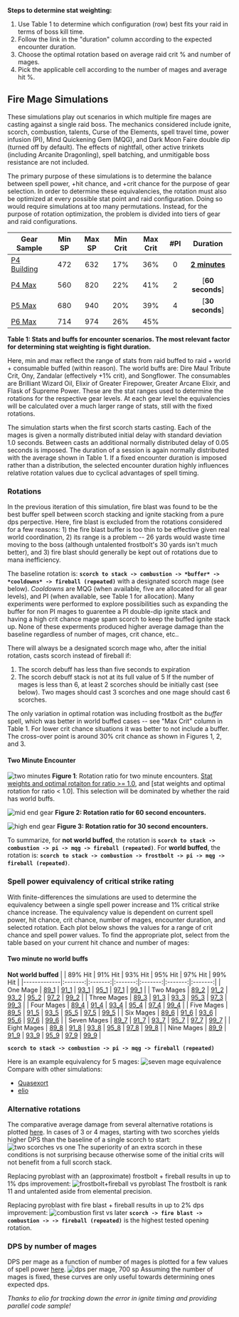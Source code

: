 **Steps to determine stat weighting:**
1) Use Table 1 to determine which configuration (row) best fits your raid in terms of boss kill time.
2) Follow the link in the "duration" column according to the expected encounter duration.
3) Choose the optimal rotation based on average raid crit % and number of mages.
3) Pick the applicable cell according to the number of mages and average hit %.

## Fire Mage Simulations

These simulations play out scenarios in which multiple fire mages are casting against a single raid boss.  The mechanics considered include ignite, scorch, combustion, talents, Curse of the Elements, spell travel time, power infusion (PI), Mind Quickening Gem (MQG), and Dark Moon Faire double dip (turned off by default).  The effects of nightfall, other active trinkets (including Arcanite Dragonling), spell batching, and unmitigable boss resistance are not included.

The primary purpose of these simulations is to determine the balance between spell power, +hit chance, and +crit chance for the purpose of gear selection.  In order to determine these equivalencies, the rotation must also be optimized at every possible stat point and raid configuration.  Doing so would require simulations at too many permutations.  Instead, for the purpose of rotation optimization, the problem is divided into tiers of gear and raid configurations.

| Gear Sample   |  Min SP |  Max SP | Min Crit| Max Crit| #PI | **Duration** |
|---------------|:-------:|:-------:|:-------:|:-------:|:---:|:------------:|
| [P4 Building](https://sixtyupgrades.com/set/6XTe9QWx4WXtvmGGTcu69P) |   472   |   632   |   17%   |   36%   |  0  |  [**2 minutes**](#two-minute-encounter)|
| [P4 Max](https://sixtyupgrades.com/set/pgo77XFrexCt3eJ89Sjnza)      |   560   |   820   |   22%   |   41%   |  2  |  [**60 seconds**]  | [see here] |
| [P5 Max](https://sixtyupgrades.com/set/gmkocjtgEjHeEe5B5z43jv)      |   680   |   940   |   20%   |   39%   |  4  |  [**30 seconds**]  | [see here] |
| [P6 Max](https://sixtyupgrades.com/set/aVR9Bwt1jsfieUzTPc9Xpf)      |   714   |   974   |   26%   |   45%   |     |              |                 |

**Table 1: Stats and buffs for encounter scenarios.  The most relevant factor for determining stat weighting is fight duration.**

Here, min and max reflect the range of stats from raid buffed to raid + world + consumable buffed (within reason).  The world buffs are: Dire Maul Tribute Crit, Ony, Zandalar (effectively +1% crit), and Songflower.  The consumables are Brilliant Wizard Oil, Elixir of Greater Firepower, Greater Arcane Elixir, and Flask of Supreme Power.  These are the stat ranges used to determine the rotations for the respective gear levels.  At each gear level the equivalencies will be calculated over a much larger range of stats, still with the fixed rotations.  

The simulation starts when the first scorch starts casting.  Each of the mages is given a normally distributed initial delay with standard deviation 1.0 seconds.  Between casts an additional normally distributed delay of 0.05 seconds is imposed.  The duration of a session is again normally distributed with the average shown in Table 1.  If a fixed encounter duration is imposed rather than a distribution, the selected encounter duration highly influences relative rotation values due to cyclical advantages of spell timing.

### Rotations

In the previous iteration of this simulation, fire blast was found to be the best buffer spell between scorch stacking and ignite stacking from a pure dps perpective.  Here, fire blast is excluded from the rotations considered for a few reasons: 1) the fire blast buffer is too thin to be effective given real world coordination, 2) its range is a problem -- 26 yards would waste time moving to the boss (although untalented frostbolt's 30 yards isn't much better), and 3) fire blast should generally be kept out of rotations due to mana inefficiency.

The baseline rotation is:
**```scorch to stack -> combustion -> *buffer* -> *cooldowns* -> fireball (repeated)```**
with a designated scorch mage (see below). *Cooldowns* are MQG (when available, five are allocated for all gear levels), and PI (when available, see Table 1 for allocation).  Many experiments were performed to explore possibilities such as expanding the buffer for non PI mages to guarentee a PI double-dip ignite stack and having a high crit chance mage spam scorch to keep the buffed ignite stack up.  None of these experments produced higher average damage than the baseline regardless of number of mages, crit chance, etc..

There will always be a designated scorch mage who, after the initial rotation, casts scorch instead of fireball if:
1. The scorch debuff has less than five seconds to expiration
2. The scorch debuff stack is not at its full value of 5
If the number of mages is less than 6, at least 2 scorches should be initially cast (see below).  Two mages should cast 3 scorches and one mage should cast 6 scorches.

The only variation in optimal rotation was including frostbolt as the *buffer* spell, which was better in world buffed cases -- see "Max Crit" column in Table 1.  For lower crit chance situations it was better to not include a buffer.  The cross-over point is around 30% crit chance as shown in Figures 1, 2, and 3.

#### Two Minute Encounter
![two minutes](https://raw.githubusercontent.com/ronkuby-mage/fire-mage-simulation/decision-tree/plots/rotation/fireball_low_e1_u120_h97_s550_ss50000.png)
**Figure 1**: Rotation ratio for two minute encounters.  [Stat weights and optimal rotaiton for ratio >= 1.0](#two-minute-no-world-buffs), and [stat weights and optimal rotation for ratio < 1.0].  This selection will be dominated by whether the raid has world buffs.

![mid end gear](https://raw.githubusercontent.com/ronkuby-mage/fire-mage-simulation/decision-tree/plots/rotation/fireball_mid_e1_u60_h96_s650_ss50000.png)
**Figure 2: Rotation ratio for 60 second encounters.**

![high end gear](https://raw.githubusercontent.com/ronkuby-mage/fire-mage-simulation/decision-tree/plots/rotation/fireball_high_e1_u30_h99_s950_ss50000.png)
**Figure 3: Rotation ratio for 30 second encounters.**

To summarize, for **not world buffed**, the rotation is
**```scorch to stack -> combustion -> pi -> mqg -> fireball (repeated)```**.
For **world buffed**, the rotation is:
**```scorch to stack -> combustion -> frostbolt -> pi -> mqg -> fireball (repeated)```**.

### Spell power equivalency of critical strike rating

With finite-differences the simulations are used to determine the equivalency between a single spell power increase and 1% critical strike chance increase.  The equivalency value is dependent on current spell power, hit chance, crit chance, number of mages, encounter duration, and selected rotation.  Each plot below shows the values for a range of crit chance and spell power values.  To find the appropriate plot, select from the table based on your current hit chance and number of mages:

#### Two minute no world buffs

**Not world buffed**
|             | 89% Hit | 91% Hit | 93% Hit | 95% Hit | 97% Hit | 99% Hit |
|-------------|:-------:|:-------:|:-------:|:-------:|:-------:|:-------:|
| One Mage    |  [89_1](https://github.com/ronkuby-mage/fire-mage-simulation/raw/master/plots/crit_equiv/crit_equiv_89_1.png) |  [91_1](https://github.com/ronkuby-mage/fire-mage-simulation/raw/master/plots/crit_equiv/crit_equiv_91_1.png) |  [93_1](https://github.com/ronkuby-mage/fire-mage-simulation/raw/master/plots/crit_equiv/crit_equiv_93_1.png) |  [95_1](https://github.com/ronkuby-mage/fire-mage-simulation/raw/master/plots/crit_equiv/crit_equiv_95_1.png) |  [97_1](https://github.com/ronkuby-mage/fire-mage-simulation/raw/master/plots/crit_equiv/crit_equiv_97_1.png) |  [99_1](https://github.com/ronkuby-mage/fire-mage-simulation/raw/master/plots/crit_equiv/crit_equiv_99_1.png) |
| Two Mages   |  [89_2](https://github.com/ronkuby-mage/fire-mage-simulation/raw/master/plots/crit_equiv/crit_equiv_89_2.png) |  [91_2](https://github.com/ronkuby-mage/fire-mage-simulation/raw/master/plots/crit_equiv/crit_equiv_91_2.png) |  [93_2](https://github.com/ronkuby-mage/fire-mage-simulation/raw/master/plots/crit_equiv/crit_equiv_93_2.png) |  [95_2](https://github.com/ronkuby-mage/fire-mage-simulation/raw/master/plots/crit_equiv/crit_equiv_95_2.png) |  [97_2](https://github.com/ronkuby-mage/fire-mage-simulation/raw/master/plots/crit_equiv/crit_equiv_97_2.png) |  [99_2](https://github.com/ronkuby-mage/fire-mage-simulation/raw/master/plots/crit_equiv/crit_equiv_99_2.png) |
| Three Mages |  [89_3](https://github.com/ronkuby-mage/fire-mage-simulation/raw/master/plots/crit_equiv/crit_equiv_89_3.png) |  [91_3](https://github.com/ronkuby-mage/fire-mage-simulation/raw/master/plots/crit_equiv/crit_equiv_91_3.png) |  [93_3](https://github.com/ronkuby-mage/fire-mage-simulation/raw/master/plots/crit_equiv/crit_equiv_93_3.png) |  [95_3](https://github.com/ronkuby-mage/fire-mage-simulation/raw/master/plots/crit_equiv/crit_equiv_95_3.png) |  [97_3](https://github.com/ronkuby-mage/fire-mage-simulation/raw/master/plots/crit_equiv/crit_equiv_97_3.png) |  [99_3](https://github.com/ronkuby-mage/fire-mage-simulation/raw/master/plots/crit_equiv/crit_equiv_99_3.png) |
| Four Mages |  [89_4](https://github.com/ronkuby-mage/fire-mage-simulation/raw/master/plots/crit_equiv/crit_equiv_89_4.png) |  [91_4](https://github.com/ronkuby-mage/fire-mage-simulation/raw/master/plots/crit_equiv/crit_equiv_91_4.png) |  [93_4](https://github.com/ronkuby-mage/fire-mage-simulation/raw/master/plots/crit_equiv/crit_equiv_93_4.png) |  [95_4](https://github.com/ronkuby-mage/fire-mage-simulation/raw/master/plots/crit_equiv/crit_equiv_95_4.png) |  [97_4](https://github.com/ronkuby-mage/fire-mage-simulation/raw/master/plots/crit_equiv/crit_equiv_97_4.png) |  [99_4](https://github.com/ronkuby-mage/fire-mage-simulation/raw/master/plots/crit_equiv/crit_equiv_99_4.png) |
| Five Mages |  [89_5](https://github.com/ronkuby-mage/fire-mage-simulation/raw/master/plots/crit_equiv/crit_equiv_89_5.png) |  [91_5](https://github.com/ronkuby-mage/fire-mage-simulation/raw/master/plots/crit_equiv/crit_equiv_91_5.png) |  [93_5](https://github.com/ronkuby-mage/fire-mage-simulation/raw/master/plots/crit_equiv/crit_equiv_93_5.png) |  [95_5](https://github.com/ronkuby-mage/fire-mage-simulation/raw/master/plots/crit_equiv/crit_equiv_95_5.png) |  [97_5](https://github.com/ronkuby-mage/fire-mage-simulation/raw/master/plots/crit_equiv/crit_equiv_97_5.png) |  [99_5](https://github.com/ronkuby-mage/fire-mage-simulation/raw/master/plots/crit_equiv/crit_equiv_99_5.png) |
| Six Mages |  [89_6](https://github.com/ronkuby-mage/fire-mage-simulation/raw/master/plots/crit_equiv/crit_equiv_89_6.png) |  [91_6](https://github.com/ronkuby-mage/fire-mage-simulation/raw/master/plots/crit_equiv/crit_equiv_91_6.png) |  [93_6](https://github.com/ronkuby-mage/fire-mage-simulation/raw/master/plots/crit_equiv/crit_equiv_93_6.png) |  [95_6](https://github.com/ronkuby-mage/fire-mage-simulation/raw/master/plots/crit_equiv/crit_equiv_95_6.png) |  [97_6](https://github.com/ronkuby-mage/fire-mage-simulation/raw/master/plots/crit_equiv/crit_equiv_97_6.png) |  [99_6](https://github.com/ronkuby-mage/fire-mage-simulation/raw/master/plots/crit_equiv/crit_equiv_99_6.png) |
| Seven Mages |  [89_7](https://github.com/ronkuby-mage/fire-mage-simulation/raw/master/plots/crit_equiv/crit_equiv_89_7.png) |  [91_7](https://github.com/ronkuby-mage/fire-mage-simulation/raw/master/plots/crit_equiv/crit_equiv_91_7.png) |  [93_7](https://github.com/ronkuby-mage/fire-mage-simulation/raw/master/plots/crit_equiv/crit_equiv_93_7.png) |  [95_7](https://github.com/ronkuby-mage/fire-mage-simulation/raw/master/plots/crit_equiv/crit_equiv_95_7.png) |  [97_7](https://github.com/ronkuby-mage/fire-mage-simulation/raw/master/plots/crit_equiv/crit_equiv_97_7.png) |  [99_7](https://github.com/ronkuby-mage/fire-mage-simulation/raw/master/plots/crit_equiv/crit_equiv_99_7.png) |
| Eight Mages |  [89_8](https://github.com/ronkuby-mage/fire-mage-simulation/raw/master/plots/crit_equiv/crit_equiv_89_8.png) |  [91_8](https://github.com/ronkuby-mage/fire-mage-simulation/raw/master/plots/crit_equiv/crit_equiv_91_8.png) |  [93_8](https://github.com/ronkuby-mage/fire-mage-simulation/raw/master/plots/crit_equiv/crit_equiv_93_8.png) |  [95_8](https://github.com/ronkuby-mage/fire-mage-simulation/raw/master/plots/crit_equiv/crit_equiv_95_8.png) |  [97_8](https://github.com/ronkuby-mage/fire-mage-simulation/raw/master/plots/crit_equiv/crit_equiv_97_8.png) |  [99_8](https://github.com/ronkuby-mage/fire-mage-simulation/raw/master/plots/crit_equiv/crit_equiv_99_8.png) |
| Nine Mages |  [89_9](https://github.com/ronkuby-mage/fire-mage-simulation/raw/master/plots/crit_equiv/crit_equiv_89_9.png) |  [91_9](https://github.com/ronkuby-mage/fire-mage-simulation/raw/master/plots/crit_equiv/crit_equiv_91_9.png) |  [93_9](https://github.com/ronkuby-mage/fire-mage-simulation/raw/master/plots/crit_equiv/crit_equiv_93_9.png) |  [95_9](https://github.com/ronkuby-mage/fire-mage-simulation/raw/master/plots/crit_equiv/crit_equiv_95_9.png) |  [97_9](https://github.com/ronkuby-mage/fire-mage-simulation/raw/master/plots/crit_equiv/crit_equiv_97_9.png) |  [99_9](https://github.com/ronkuby-mage/fire-mage-simulation/raw/master/plots/crit_equiv/crit_equiv_99_9.png) |

**```scorch to stack -> combustion -> pi -> mqg -> fireball (repeated)```**

Here is an example equivalency for 5 mages:
![seven mage equivalence](https://github.com/ronkuby-mage/fire-mage-simulation/raw/master/plots/crit_equiv/crit_equiv_95_5.png)
Compare with other simulations:
* [Quasexort](https://docs.google.com/spreadsheets/d/1dqFuQeNVa403ulrmuW_8Ww-5UszOde0RPMBe2g7t1g4)
* [elio](https://github.com/ignitelio/ignite/blob/master/magus2.ipynb)

### Alternative rotations

The comparative average damage from several alternative rotations is plotted [here](https://github.com/ronkuby-mage/fire-mage-simulation/tree/master/plots/rotation).  In cases of 3 or 4 mages, starting with two scorches yields higher DPS than the baseline of a single scorch to start:
![two scorches vs one](https://github.com/ronkuby-mage/fire-mage-simulation/raw/master/plots/legacy/two_scorches_700.png)
The superiority of an extra scorch in these conditions is not surprising because otherwise some of the initial crits will not benefit from a full scorch stack.

Replacing pyroblast with an (approximate) frostbolt + fireball results in up to 1% dps improvement:
![frostbolt+fireball vs pyroblast](https://github.com/ronkuby-mage/fire-mage-simulation/raw/master/plots/legacy/frostbolt_700.png)
The frostbolt is rank 11 and untalented aside from elemental precision.

Replacing pyroblast with fire blast + fireball results in up to 2% dps improvement:
![combustion first vs later](https://github.com/ronkuby-mage/fire-mage-simulation/raw/master/plots/legacy/fire_blast_open_700.png)
**```scorch -> fire blast -> combustion -> -> fireball (repeated)```** is the highest tested opening rotation.

### DPS by number of mages

DPS per mage as a function of number of mages is plotted for a few values of spell power [here](https://github.com/ronkuby-mage/fire-mage-simulation/tree/master/dps_per_mage_plots).
![dps per mage, 700 sp](https://github.com/ronkuby-mage/fire-mage-simulation/raw/master/plots/dps/dps_700_97.png)
Assuming the number of mages is fixed, these curves are only useful towards determining ones expected dps.

*Thanks to elio for tracking down the error in ignite timing and providing parallel code sample!*
